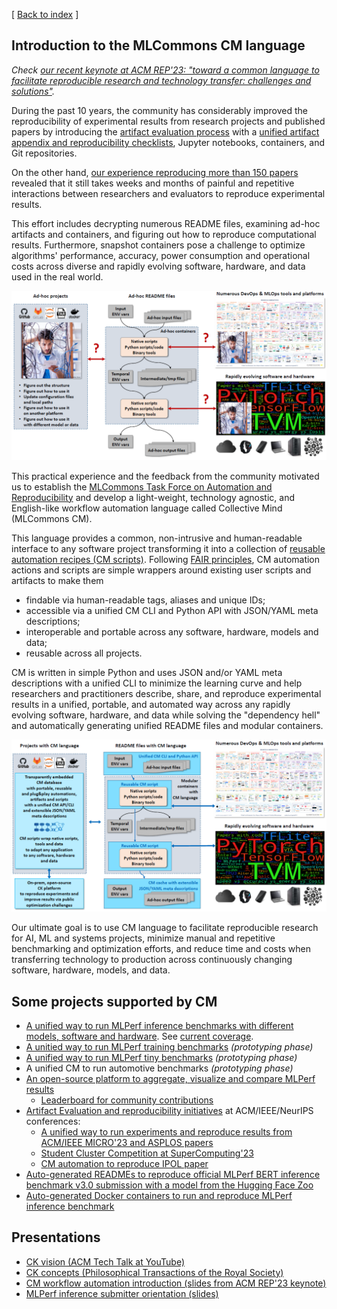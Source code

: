 [ [Back to index](README.md) ]

## Introduction to the MLCommons CM language

*Check [our recent keynote at ACM REP'23: "toward a common language to facilitate reproducible research and technology transfer: challenges and solutions"]( https://doi.org/10.5281/zenodo.8105339 ).*


During the past 10 years, the community has considerably improved 
the reproducibility of experimental results from research projects and published papers
by introducing the [artifact evaluation process](https://cTuning.org/ae) 
with a [unified artifact appendix and reproducibility checklists](https://github.com/mlcommons/ck/blob/master/docs/artifact-evaluation/checklist.md), 
Jupyter notebooks, containers, and Git repositories. 

On the other hand, [our experience reproducing more than 150 papers](https://www.youtube.com/watch?v=7zpeIVwICa4)
revealed that it still takes weeks and months of painful and
repetitive interactions between researchers and evaluators to reproduce experimental results. 

This effort includes decrypting numerous README files, examining ad-hoc artifacts 
and containers, and figuring out how to reproduce computational results.
Furthermore, snapshot containers pose a challenge to optimize algorithms' performance, 
accuracy, power consumption and operational costs across diverse 
and rapidly evolving software, hardware, and data used in the real world.

![](https://raw.githubusercontent.com/ctuning/ck-guide-images/master/cm-ad-hoc-projects.png)

This practical experience and the feedback from the community motivated 
us to establish the [MLCommons Task Force on Automation and Reproducibility](taskforce.md)
and develop a light-weight, technology agnostic, and English-like 
workflow automation language called Collective Mind (MLCommons CM).

This language provides a common, non-intrusive and human-readable interface to any software project 
transforming it into a collection of [reusable automation recipes (CM scripts)]( https://github.com/mlcommons/ck/tree/master/cm-mlops/script ).
Following [FAIR principles](https://www.go-fair.org/fair-principles), CM automation actions and scripts 
are simple wrappers around existing user scripts and artifacts to make them
* findable via human-readable tags, aliases and unique IDs;
* accessible via a unified CM CLI and Python API with JSON/YAML meta descriptions;
* interoperable and portable across any software, hardware, models and data;
* reusable across all projects.

CM is written in simple Python and uses JSON and/or YAML meta descriptions with a unified CLI
to minimize the learning curve and help researchers and practitioners describe, share, and reproduce experimental results 
in a unified, portable, and automated way across any rapidly evolving software, hardware, and data
while solving the "dependency hell" and automatically generating unified README files and modular containers.

![](https://raw.githubusercontent.com/ctuning/ck-guide-images/master/cm-unified-projects.png)

Our ultimate goal is to use CM language to facilitate reproducible research for AI, ML and systems projects, 
minimize manual and repetitive benchmarking and optimization efforts, 
and reduce time and costs when transferring technology to production
across continuously changing software, hardware, models, and data.


## Some projects supported by CM

* [A unified way to run MLPerf inference benchmarks with different models, software and hardware](mlperf/inference). See [current coverage](https://github.com/mlcommons/ck/issues/1052).
* [A unitied way to run MLPerf training benchmarks](tutorials/reproduce-mlperf-training.md) *(prototyping phase)*
* [A unified way to run MLPerf tiny benchmarks](tutorials/reproduce-mlperf-tiny.md) *(prototyping phase)*
* A unified CM to run automotive benchmarks *(prototyping phase)*
* [An open-source platform to aggregate, visualize and compare MLPerf results](https://access.cknowledge.org/playground/?action=experiments)
  * [Leaderboard for community contributions](https://access.cknowledge.org/playground/?action=contributors)
* [Artifact Evaluation and reproducibility initiatives](https://cTuning.org/ae) at ACM/IEEE/NeurIPS conferences:
  * [A unified way to run experiments and reproduce results from ACM/IEEE MICRO'23 and ASPLOS papers](https://github.com/ctuning/cm-reproduce-research-projects)
  * [Student Cluster Competition at SuperComputing'23](https://github.com/mlcommons/ck/blob/master/docs/tutorials/scc23-mlperf-inference-bert.md)
  * [CM automation to reproduce IPOL paper](https://github.com/mlcommons/ck/blob/master/cm-mlops/script/reproduce-ipol-paper-2022-439/README-extra.md)
* [Auto-generated READMEs to reproduce official MLPerf BERT inference benchmark v3.0 submission with a model from the Hugging Face Zoo](https://github.com/mlcommons/submissions_inference_3.0/tree/main/open/cTuning/code/huggingface-bert/README.md)
* [Auto-generated Docker containers to run and reproduce MLPerf inference benchmark](../cm-mlops/script/app-mlperf-inference/dockerfiles/retinanet)

## Presentations

* [CK vision (ACM Tech Talk at YouTube)](https://www.youtube.com/watch?v=7zpeIVwICa4) 
* [CK concepts (Philosophical Transactions of the Royal Society)](https://doi.org/10.1098/rsta.2020.0211) 
* [CM workflow automation introduction (slides from ACM REP'23 keynote)](https://doi.org/10.5281/zenodo.8105339)
* [MLPerf inference submitter orientation (slides)](https://doi.org/10.5281/zenodo.8144274) 
